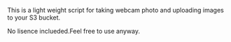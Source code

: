 This is a light weight script for taking webcam photo and uploading images to your S3 bucket.

No lisence inclueded.Feel free to use anyway.
